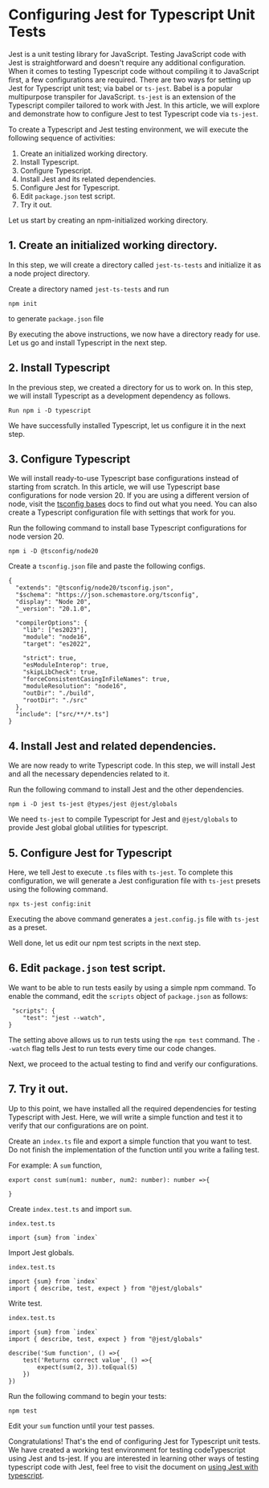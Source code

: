 # Configuring Jest for Typescript Unit Tests

Jest is a unit testing library for JavaScript. Testing JavaScript code with Jest is straightforward and doesn't require any additional configuration. When it comes to testing Typescript code without compiling it to JavaScript first, a few configurations are required. There are two ways for setting up Jest for Typescript unit test; via babel or `ts-jest`. Babel is a popular multipurpose transpiler for JavaScript. `ts-jest` is an extension of the Typescript compiler tailored to work with Jest. In this article, we will explore and demonstrate how to configure Jest to test Typescript code via `ts-jest`.


To create a Typescript and Jest testing environment, we will execute the following sequence of activities:

1. Create an initialized working directory.
2. Install Typescript.
3. Configure Typescript.
4. Install Jest and its related dependencies.
5. Configure Jest for Typescript.
6. Edit `package.json` test script.
7. Try it out.

Let us start by creating an npm-initialized working directory.

## 1. Create an initialized working directory.
In this step, we will create a directory called `jest-ts-tests` and initialize it as a node project directory.

Create a directory named `jest-ts-tests` and run

```
npm init 
```

to generate `package.json` file

By executing the above instructions, we now have a directory ready for use. Let us go and install Typescript in the next step.

## 2. Install Typescript
In the previous step, we created a directory for us to work on. In this step, we will install Typescript as a development dependency as follows.

```
Run npm i -D typescript
```

We have successfully installed Typescript, let us configure it in the next step.

## 3. Configure Typescript
We will install ready-to-use Typescript base configurations instead of starting from scratch. In this article, we will use Typescript base configurations for node version 20. If you are using a different version of node, visit the [tsconfig bases](https://github.com/tsconfig/bases) docs to find out what you need. You can also create a Typescript configuration file with settings that work for you.

Run the following command to install base Typescript configurations for node version 20.

```
npm i -D @tsconfig/node20
```

Create a `tsconfig.json` file and paste the following configs.

```
{
  "extends": "@tsconfig/node20/tsconfig.json",
  "$schema": "https://json.schemastore.org/tsconfig",
  "display": "Node 20",
  "_version": "20.1.0",

  "compilerOptions": {
    "lib": ["es2023"],
    "module": "node16",
    "target": "es2022",

    "strict": true,
    "esModuleInterop": true,
    "skipLibCheck": true,
    "forceConsistentCasingInFileNames": true,
    "moduleResolution": "node16",
    "outDir": "./build",
    "rootDir": "./src"
  },
  "include": ["src/**/*.ts"]
}

```

## 4. Install Jest and related dependencies.
We are now ready to write Typescript code. In this step, we will install Jest and all the necessary dependencies related to it.

Run the following command to install Jest and the other dependencies.

```
npm i -D jest ts-jest @types/jest @jest/globals
```

We need `ts-jest` to compile Typescript for Jest and `@jest/globals` to provide Jest global global utilities for typescript. 

## 5. Configure Jest for Typescript
Here, we tell Jest to execute `.ts` files with `ts-jest`. To complete this configuration, we will generate a Jest configuration file with `ts-jest` presets using the following command.

```
npx ts-jest config:init
```

Executing the above command generates a `jest.config.js` file with `ts-jest` as a preset. 

Well done, let us edit our npm test scripts in the next step.

## 6. Edit `package.json` test script.
We want to be able to run tests easily by using a simple npm command. To enable the command, edit the `scripts` object of `package.json` as follows:

```
 "scripts": {
    "test": "jest --watch",
}
```
The setting above allows us to run tests using the `npm test` command. The `--watch` flag tells Jest to run tests every time our code changes.

Next, we proceed to the actual testing to find and verify our configurations.

## 7. Try it out.
Up to this point, we have installed all the required dependencies for testing Typescript with Jest. Here, we will write a simple function and test it to verify that our configurations are on point.

Create an `index.ts` file and export a simple function that you want to test. Do not finish the implementation of the function until you write a failing test.

For example: A `sum` function,

```
export const sum(num1: number, num2: number): number =>{
    
}
```

Create `index.test.ts` and import `sum`.

```
index.test.ts

import {sum} from `index`
```

Import Jest globals.

```
index.test.ts

import {sum} from `index`
import { describe, test, expect } from "@jest/globals"
```

Write test.

```
index.test.ts

import {sum} from `index`
import { describe, test, expect } from "@jest/globals"

describe('Sum function', () =>{
    test('Returns correct value', () =>{
        expect(sum(2, 3)).toEqual(5)
    })
})
```

Run the following command to begin your tests:

```
npm test
```

Edit your `sum` function until your test passes. 

Congratulations! That's the end of configuring Jest for Typescript unit tests. We have created a working test environment for testing  codeTypescript using Jest and ts-jest. If you are interested in learning other ways of testing typescript code with Jest, feel free to visit the document on [using Jest with typescript](https://jestjs.io/docs/getting-started#using-typescript).